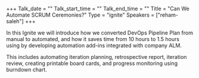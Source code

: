 +++ Talk_date = "" Talk_start_time = "" Talk_end_time = "" Title = "Can We Automate SCRUM Ceremonies?" Type = "ignite" Speakers = ["reham-saleh"] +++

In this Ignite we will introduce how we converted DevOps Pipeline Plan from manual to automated, and how it saves time from 10 hours to 1.5 hours using by developing automation add-ins integrated with company ALM.

This includes automating iteration planning, retrospective report, iteration review, creating printable board cards, and progress monitoring using burndown chart.

